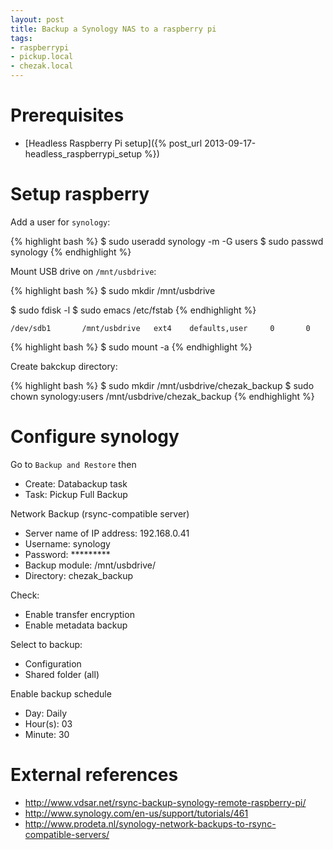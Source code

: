 ```yaml
---
layout: post
title: Backup a Synology NAS to a raspberry pi
tags:
- raspberrypi
- pickup.local
- chezak.local
---
```


Prerequisites
=============

- [Headless Raspberry Pi setup]({% post_url 2013-09-17-headless_raspberrypi_setup %})


Setup raspberry
===============

Add a user for `synology`:

{% highlight bash %}
$ sudo useradd synology -m -G users
$ sudo passwd synology
{% endhighlight %}

Mount USB drive on `/mnt/usbdrive`:

{% highlight bash %}
$ sudo mkdir /mnt/usbdrive

$ sudo fdisk -l
$ sudo emacs /etc/fstab
{% endhighlight %}

```
/dev/sdb1       /mnt/usbdrive   ext4    defaults,user     0       0
```

{% highlight bash %}
$ sudo mount -a
{% endhighlight %}

Create bakckup directory:

{% highlight bash %}
$ sudo mkdir /mnt/usbdrive/chezak_backup
$ sudo chown synology:users /mnt/usbdrive/chezak_backup
{% endhighlight %}


Configure synology
==================

Go to `Backup and Restore` then

  - Create: Databackup task
  - Task: Pickup Full Backup

Network Backup (rsync-compatible server)

  - Server name of IP address: 192.168.0.41
  - Username: synology
  - Password: *********
  - Backup module: /mnt/usbdrive/
  - Directory: chezak_backup

Check:

  - Enable transfer encryption
  - Enable metadata backup

Select to backup:

  - Configuration
  - Shared folder (all)

Enable backup schedule

  - Day: Daily
  - Hour(s): 03
  - Minute: 30


External references
===================

- <http://www.vdsar.net/rsync-backup-synology-remote-raspberry-pi/>
- <http://www.synology.com/en-us/support/tutorials/461>
- <http://www.prodeta.nl/synology-network-backups-to-rsync-compatible-servers/>
